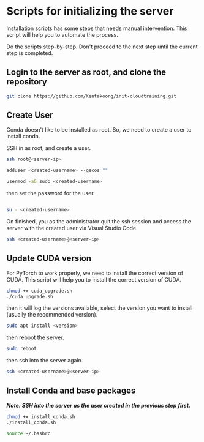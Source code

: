 # Scripts for initializing the server

Installation scripts has some steps that needs manual intervention. This script will help you to automate the process.

Do the scripts step-by-step. Don't proceed to the next step until the current step is completed.

## Login to the server as root, and clone the repository

```bash
git clone https://github.com/Kentakoong/init-cloudtraining.git
```

## Create User

Conda doesn't like to be installed as root. So, we need to create a user to install conda.

SSH in as root, and create a user.

```bash
ssh root@<server-ip>
```

```bash
adduser <created-username> --gecos ""

usermod -aG sudo <created-username>
```

then set the password for the user.

```bash

su - <created-username>

```

On finished, you as the administrator quit the ssh session and access the server with the created user via Visual Studio Code.

```bash
ssh <created-username>@<server-ip>
```

## Update CUDA version

For PyTorch to work properly, we need to install the correct version of CUDA. This script will help you to install the correct version of CUDA.

```bash
chmod +x cuda_upgrade.sh
./cuda_upgrade.sh
```

then it will log the versions available, select the version you want to install (usually the recommended version).

```bash
sudo apt install <version>
```

then reboot the server.

```bash
sudo reboot
```

then ssh into the server again.

```bash
ssh <created-username>@<server-ip>
```

## Install Conda and base packages

***Note: SSH into the server as the user created in the previous step first.***

```bash
chmod +x install_conda.sh
./install_conda.sh

source ~/.bashrc

```
